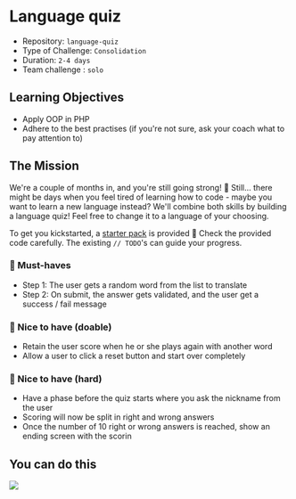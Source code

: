 # Language quiz

- Repository: `language-quiz`
- Type of Challenge: `Consolidation`
- Duration: `2-4 days`
- Team challenge : `solo`

## Learning Objectives
- Apply OOP in PHP
- Adhere to the best practises (if you're not sure, ask your coach what to pay attention to)

## The Mission
We're a couple of months in, and you're still going strong! 💪
Still... there might be days when you feel tired of learning how to code - maybe you want to learn a new language instead? We'll combine both skills by building a language quiz!
Feel free to change it to a language of your choosing.

To get you kickstarted, a [starter pack](starter-pack) is provided 🚀
Check the provided code carefully. The existing `// TODO`'s can guide your progress.

### 🌱 Must-haves

- Step 1: The user gets a random word from the list to translate
- Step 2: On submit, the answer gets validated, and the user get a success / fail message

### 🌼 Nice to have (doable)

- Retain the user score when he or she plays again with another word
- Allow a user to click a reset button and start over completely

### 🌳 Nice to have (hard)

- Have a phase before the quiz starts where you ask the nickname from the user
- Scoring will now be split in right and wrong answers
- Once the number of 10 right or wrong answers is reached, show an ending screen with the scorin

## You can do this

![](https://media.giphy.com/media/4CrFGQyU2uuk0/giphy.gif)
